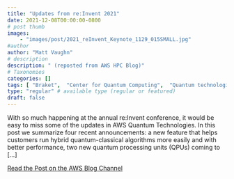 ```yaml
---
title: "Updates from re:Invent 2021"
date: 2021-12-08T00:00:00-0800
# post thumb
images:
    - "images/post/2021_reInvent_Keynote_1129_015SMALL.jpg"
#author
author: "Matt Vaughn"
# description
description: " (reposted from AWS HPC Blog)"
# Taxonomies
categories: []
tags: [ "Braket",  "Center for Quantum Computing",  "Quantum technologies",  "Quantum Technologies",  "hpcblog", ]
type: "regular" # available type (regular or featured)
draft: false
---
```


With so much happening at the annual re:Invent conference, it would be easy to miss some of the updates in AWS Quantum Technologies. In this post we summarize four recent announcements: a new feature that helps customers run hybrid quantum-classical algorithms more easily and with better performance, two new quantum processing units (QPUs) coming to […]

<a href="https://aws.amazon.com/blogs/quantum-computing/postreinvent2021/" class="btn btn-primary btn-lg active" role="button" aria-pressed="true" style="margin-top: 8px;">Read the Post on the AWS Blog Channel</a>
